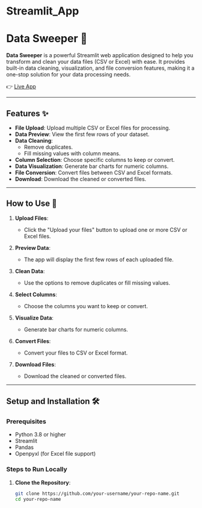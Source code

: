 # Streamlit_App

# Data Sweeper 🧹

**Data Sweeper** is a powerful Streamlit web application designed to help you transform and clean your data files (CSV or Excel) with ease. It provides built-in data cleaning, visualization, and file conversion features, making it a one-stop solution for your data processing needs.

👉 [Live App](https://appapp-3sse2u7597cja6tsj9fcrf.streamlit.app/)

---

## Features ✨

- **File Upload**: Upload multiple CSV or Excel files for processing.
- **Data Preview**: View the first few rows of your dataset.
- **Data Cleaning**:
  - Remove duplicates.
  - Fill missing values with column means.
- **Column Selection**: Choose specific columns to keep or convert.
- **Data Visualization**: Generate bar charts for numeric columns.
- **File Conversion**: Convert files between CSV and Excel formats.
- **Download**: Download the cleaned or converted files.

---

## How to Use 🚀

1. **Upload Files**:
   - Click the "Upload your files" button to upload one or more CSV or Excel files.

2. **Preview Data**:
   - The app will display the first few rows of each uploaded file.

3. **Clean Data**:
   - Use the options to remove duplicates or fill missing values.

4. **Select Columns**:
   - Choose the columns you want to keep or convert.

5. **Visualize Data**:
   - Generate bar charts for numeric columns.

6. **Convert Files**:
   - Convert your files to CSV or Excel format.

7. **Download Files**:
   - Download the cleaned or converted files.

---

## Setup and Installation 🛠️

### Prerequisites
- Python 3.8 or higher
- Streamlit
- Pandas
- Openpyxl (for Excel file support)

### Steps to Run Locally

1. **Clone the Repository**:
   ```bash
   git clone https://github.com/your-username/your-repo-name.git
   cd your-repo-name
